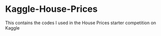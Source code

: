 # Kaggle-House-Prices

This contains the codes I used in the House Prices starter competition on Kaggle
